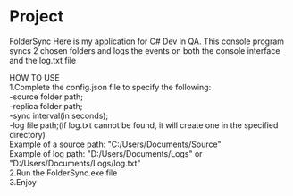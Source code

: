 # Project
FolderSync
Here is my application for C# Dev in QA.
This console program syncs 2 chosen folders and logs the events on both the console interface and the log.txt file

HOW TO USE<br>
1.Complete the config.json file to specify the following: <br>
  -source folder path;<br>
  -replica folder path;<br>
  -sync interval(in seconds);<br>
  -log file path;(if log.txt cannot be found, it will create one in the specified directory)<br>
  Example of a source path: "C:/Users/Documents/Source"<br>
  Example of log path: "D:/Users/Documents/Logs" or "D:/Users/Documents/Logs/log.txt"<br>
2.Run the FolderSync.exe file<br>
3.Enjoy
